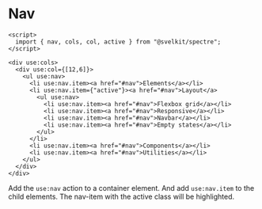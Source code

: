 # Nav

<!-- #TODO: fix links -->

```example
<script>
  import { nav, cols, col, active } from "@svelkit/spectre";
</script>

<div use:cols>
  <div use:col={[12,6]}>
    <ul use:nav>
      <li use:nav.item><a href="#nav">Elements</a></li>
      <li use:nav.item={"active"}><a href="#nav">Layout</a>
        <ul use:nav>
          <li use:nav.item><a href="#nav">Flexbox grid</a></li>
          <li use:nav.item><a href="#nav">Responsive</a></li>
          <li use:nav.item><a href="#nav">Navbar</a></li>
          <li use:nav.item><a href="#nav">Empty states</a></li>
        </ul>
      </li>
      <li use:nav.item><a href="#nav">Components</a></li>
      <li use:nav.item><a href="#nav">Utilities</a></li>
    </ul>
  </div>
</div>
```

Add the `use:nav` action to a container element. And add `use:nav.item` to the child elements. The nav-item with the active class will be highlighted.

<!-- #TODO: fix active class -->
